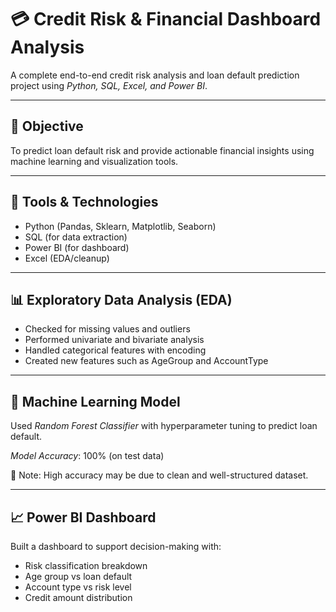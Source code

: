 # 💳 Credit Risk & Financial Dashboard Analysis

A complete end-to-end credit risk analysis and loan default prediction project using *Python, SQL, Excel, and Power BI*.

---

## 📌 Objective
To predict loan default risk and provide actionable financial insights using machine learning and visualization tools.

---

## 🔧 Tools & Technologies
- Python (Pandas, Sklearn, Matplotlib, Seaborn)
- SQL (for data extraction)
- Power BI (for dashboard)
- Excel (EDA/cleanup)

---

## 📊 Exploratory Data Analysis (EDA)
- Checked for missing values and outliers
- Performed univariate and bivariate analysis
- Handled categorical features with encoding
- Created new features such as AgeGroup and AccountType

---

## 🤖 Machine Learning Model
Used *Random Forest Classifier* with hyperparameter tuning to predict loan default.

*Model Accuracy*: 100% (on test data)

📌 Note: High accuracy may be due to clean and well-structured dataset.

---

## 📈 Power BI Dashboard
Built a dashboard to support decision-making with:
- Risk classification breakdown
- Age group vs loan default
- Account type vs risk level
- Credit amount distribution
